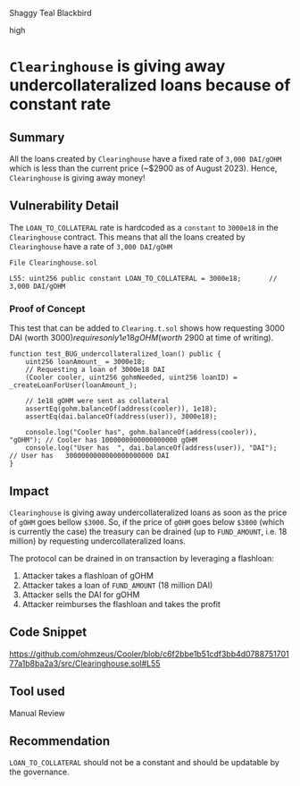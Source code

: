 Shaggy Teal Blackbird

high

# `Clearinghouse` is giving away undercollateralized loans because of constant rate
## Summary
All the loans created by `Clearinghouse` have a fixed rate of `3,000 DAI/gOHM` which is less than the current price (~$2900 as of August 2023). Hence, `Clearinghouse` is giving away money!

## Vulnerability Detail
The `LOAN_TO_COLLATERAL` rate is hardcoded as a `constant` to `3000e18` in the `Clearinghouse` contract. This means that all the loans created by `Clearinghouse` have a rate of `3,000 DAI/gOHM`

```solidity
File Clearinghouse.sol

L55: uint256 public constant LOAN_TO_COLLATERAL = 3000e18;       // 3,000 DAI/gOHM
```
### Proof of Concept
This test that can be added to `Clearing.t.sol` shows how requesting 3000 DAI (worth $3000) requires only 1e18 gOHM (worth ~$2900 at time of writing).

```solidity
function test_BUG_undercollateralized_loan() public {
    uint256 loanAmount_ = 3000e18;
    // Requesting a loan of 3000e18 DAI
    (Cooler cooler, uint256 gohmNeeded, uint256 loanID) = _createLoanForUser(loanAmount_);

    // 1e18 gOHM were sent as collateral
    assertEq(gohm.balanceOf(address(cooler)), 1e18);
    assertEq(dai.balanceOf(address(user)), 3000e18);

    console.log("Cooler has", gohm.balanceOf(address(cooler)), "gOHM"); // Cooler has 1000000000000000000 gOHM
    console.log("User has  ", dai.balanceOf(address(user)), "DAI");     // User has   3000000000000000000000 DAI       
}
```

## Impact
`Clearinghouse` is giving away undercollateralized loans as soon as the price of `gOHM` goes bellow `$3000`.
So, if the price of `gOHM` goes below `$3000` (which is currently the case) the treasury can be drained (up to `FUND_AMOUNT`, i.e. 18 million) by requesting undercollateralized loans.

The protocol can be drained in on transaction by leveraging a flashloan:
1. Attacker takes a flashloan of gOHM
2. Attacker takes a loan of `FUND_AMOUNT` (18 million DAI)
3. Attacker sells the DAI for gOHM
4. Attacker reimburses the flashloan and takes the profit

## Code Snippet
https://github.com/ohmzeus/Cooler/blob/c6f2bbe1b51cdf3bb4d078875170177a1b8ba2a3/src/Clearinghouse.sol#L55

## Tool used

Manual Review

## Recommendation
`LOAN_TO_COLLATERAL` should not be a constant and should be updatable by the governance.
